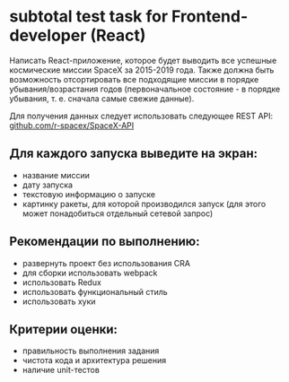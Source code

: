 # subtotal test task for Frontend-developer (React)

Написать  React-приложение, которое будет выводить все успешные космические миссии SpaceX за 2015-2019 года. Также должна быть возможность отсортировать все подходящие миссии в порядке убывания/возрастания годов (первоначальное состояние - в порядке убывания, т. е. сначала самые свежие данные).


Для получения данных следует использовать следующее REST API: [github.com/r-spacex/SpaceX-API](https://github.com/r-spacex/SpaceX-API)

## Для каждого запуска выведите на экран:
* название миссии
* дату запуска
* текстовую информацию о запуске
* картинку ракеты, для которой производился запуск (для этого может понадобиться отдельный сетевой запрос)

## Рекомендации по выполнению:
* развернуть проект без использования CRA
* для сборки использовать webpack
* использовать Redux
* использовать функциональный стиль
* использовать хуки

## Критерии оценки:
* правильность выполнения задания
* чистота кода и архитектура решения
* наличие unit-тестов
